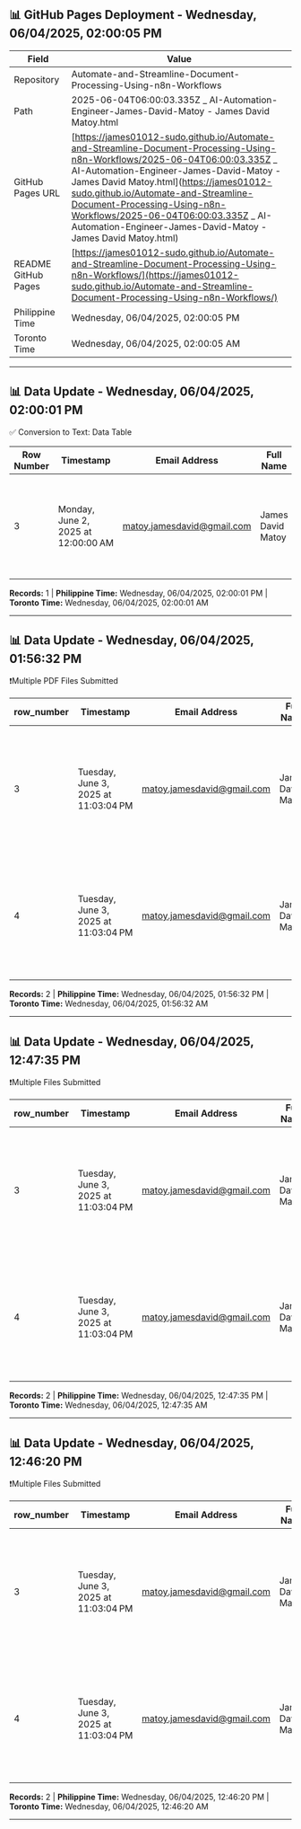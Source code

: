 ## 📊 GitHub Pages Deployment - Wednesday, 06/04/2025, 02:00:05 PM

| Field | Value |
|-------|-------|
| Repository | Automate-and-Streamline-Document-Processing-Using-n8n-Workflows |
| Path | 2025-06-04T06:00:03.335Z _ AI-Automation-Engineer-James-David-Matoy - James David Matoy.html |
| GitHub Pages URL | [https://james01012-sudo.github.io/Automate-and-Streamline-Document-Processing-Using-n8n-Workflows/2025-06-04T06:00:03.335Z _ AI-Automation-Engineer-James-David-Matoy - James David Matoy.html](https://james01012-sudo.github.io/Automate-and-Streamline-Document-Processing-Using-n8n-Workflows/2025-06-04T06:00:03.335Z _ AI-Automation-Engineer-James-David-Matoy - James David Matoy.html) |
| README GitHub Pages | [https://james01012-sudo.github.io/Automate-and-Streamline-Document-Processing-Using-n8n-Workflows/](https://james01012-sudo.github.io/Automate-and-Streamline-Document-Processing-Using-n8n-Workflows/) |
| Philippine Time | Wednesday, 06/04/2025, 02:00:05 PM |
| Toronto Time | Wednesday, 06/04/2025, 02:00:05 AM |

---

## 📊 Data Update - Wednesday, 06/04/2025, 02:00:01 PM

✅ Conversion to Text: Data Table

| Row Number | Timestamp | Email Address | Full Name | Upload Documents | File Name | Text File | Recent Date |
|------------|-----------|---------------|-----------|------------------|-----------|-----------|-------------|
| 3 | Monday, June 2, 2025 at 12:00:00 AM | matoy.jamesdavid@gmail.com | James David Matoy | [Link](https://drive.google.com/open?id=1pFsZ7mVCUxXndJAvEVgh2TipOKEPle9O) | AI-Automation-Engineer-James-David-Matoy - James David Matoy.pdf | [Link](https://drive.google.com/file/d/1uVlgwyM8GNzWLg8__iB5mPnaE2iS48cg/view ) | Recent Date |

**Records:** 1 | **Philippine Time:** Wednesday, 06/04/2025, 02:00:01 PM | **Toronto Time:** Wednesday, 06/04/2025, 02:00:01 AM

---

## 📊 Data Update - Wednesday, 06/04/2025, 01:56:32 PM

❗Multiple PDF Files Submitted

| row_number | Timestamp | Email Address | Full Name | Upload the documents | File Name | Text File | Recent Date |
| --- | --- | --- | --- | --- | --- | --- | --- |
| 3 | Tuesday, June 3, 2025 at 11:03:04 PM | matoy.jamesdavid@gmail.com | James David Matoy | [Link](https://drive.google.com/open?id=1PC9n379TitaJzG1xxJlkwR11RQN1FVQ9) | DOJ-Memo-Circular-No.-036_IACAT-Revised-Guidelines-on-Departure-Formalities-for-International-Bound-Passengers-1.pdf | [Link](https://drive.google.com/file/d/12yfcpKeZB3oPmIC47-MtbJ4dCiv3bfDe/view) | Recent Date |
| 4 | Tuesday, June 3, 2025 at 11:03:04 PM | matoy.jamesdavid@gmail.com | James David Matoy | [Link](https://drive.google.com/open?id=1PC9n379TitaJzG1xxJlkwR11RQN1FVQ9) | DOJ-Memo-Circular-No.-036_IACAT-Revised-Guidelines-on-Departure-Formalities-for-International-Bound-Passengers-1.pdf | [Link](https://drive.google.com/file/d/12yfcpKeZB3oPmIC47-MtbJ4dCiv3bfDe/view) | Recent Date |

**Records:** 2 | **Philippine Time:** Wednesday, 06/04/2025, 01:56:32 PM | **Toronto Time:** Wednesday, 06/04/2025, 01:56:32 AM

---

## 📊 Data Update - Wednesday, 06/04/2025, 12:47:35 PM

❗Multiple Files Submitted

| row_number | Timestamp | Email Address | Full Name | Upload the documents | File Name | Text File | Recent Date |
| --- | --- | --- | --- | --- | --- | --- | --- |
| 3 | Tuesday, June 3, 2025 at 11:03:04 PM | matoy.jamesdavid@gmail.com | James David Matoy | [Link](https://drive.google.com/open?id=1PC9n379TitaJzG1xxJlkwR11RQN1FVQ9) | DOJ-Memo-Circular-No.-036_IACAT-Revised-Guidelines-on-Departure-Formalities-for-International-Bound-Passengers-1.pdf | [Link](https://drive.google.com/file/d/12yfcpKeZB3oPmIC47-MtbJ4dCiv3bfDe/view) | Recent Date |
| 4 | Tuesday, June 3, 2025 at 11:03:04 PM | matoy.jamesdavid@gmail.com | James David Matoy | [Link](https://drive.google.com/open?id=1PC9n379TitaJzG1xxJlkwR11RQN1FVQ9) | DOJ-Memo-Circular-No.-036_IACAT-Revised-Guidelines-on-Departure-Formalities-for-International-Bound-Passengers-1.pdf | [Link](https://drive.google.com/file/d/12yfcpKeZB3oPmIC47-MtbJ4dCiv3bfDe/view) | Recent Date |

**Records:** 2 | **Philippine Time:** Wednesday, 06/04/2025, 12:47:35 PM | **Toronto Time:** Wednesday, 06/04/2025, 12:47:35 AM

---

## 📊 Data Update - Wednesday, 06/04/2025, 12:46:20 PM

❗Multiple Files Submitted

| row_number | Timestamp | Email Address | Full Name | Upload the documents | File Name | Text File | Recent Date |
| --- | --- | --- | --- | --- | --- | --- | --- |
| 3 | Tuesday, June 3, 2025 at 11:03:04 PM | matoy.jamesdavid@gmail.com | James David Matoy | [Link](https://drive.google.com/open?id=1PC9n379TitaJzG1xxJlkwR11RQN1FVQ9) | DOJ-Memo-Circular-No.-036_IACAT-Revised-Guidelines-on-Departure-Formalities-for-International-Bound-Passengers-1.pdf | [Link](https://drive.google.com/file/d/12yfcpKeZB3oPmIC47-MtbJ4dCiv3bfDe/view) | Recent Date |
| 4 | Tuesday, June 3, 2025 at 11:03:04 PM | matoy.jamesdavid@gmail.com | James David Matoy | [Link](https://drive.google.com/open?id=1PC9n379TitaJzG1xxJlkwR11RQN1FVQ9) | DOJ-Memo-Circular-No.-036_IACAT-Revised-Guidelines-on-Departure-Formalities-for-International-Bound-Passengers-1.pdf | [Link](https://drive.google.com/file/d/12yfcpKeZB3oPmIC47-MtbJ4dCiv3bfDe/view) | Recent Date |

**Records:** 2 | **Philippine Time:** Wednesday, 06/04/2025, 12:46:20 PM | **Toronto Time:** Wednesday, 06/04/2025, 12:46:20 AM

---

